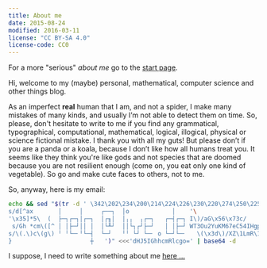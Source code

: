 ```yaml
---
title: About me
date: 2015-08-24
modified: 2016-03-11
license: "CC BY-SA 4.0"
license-code: CC0
---
```


For a more "serious" _about me_ go to the [start page](/).

Hi, welcome to my (maybe) personal, mathematical, computer science and other
things blog.

As an imperfect **real** human that I am, and not a spider, I make many mistakes
of many kinds, and usually I’m not able to detect them on time. So, please,
don't hesitate to write to me if you find any grammatical, typographical,
computational, mathematical, logical, illogical, physical or science fictional
mistake. I thank you with all my guts! But please don’t if you are a panda or
a koala, because I don’t like how all humans treat you. It seems like they
think you're like gods and not species that are doomed because you are not
resilient enough (come on, you eat only one kind of vegetable). So go and make cute
faces to others, not to me.

So, anyway, here is my email:

<div id="divMcFace"></div>

<script src="data:text/javascript;base64,
PCEtLQpsZXQgZ18gPSBmdW5jdGlvbihzLHIsbCkgeyByZXR1cm4gZnVuY3Rpb24oaSkgeyByZXR1
cm4gaSVzPT0wP2kvczppKmwtciB9IH07CmxldCBmID0gZ18oMiwtMSwzKTsgbGV0IGggPSBnXyg0
LDEsNSk7CgpsZXQgbG9vcCA9IGZ1bmN0aW9uKGkpewogICJ1c2Ugc3RyaWN0IjsKICByZXR1cm4g
ZnVuY3Rpb24oKXsKICAgIGxldCB4eCA9ICdkSEo1SUdoaGNtUmxjaUE3S1NBeE1qVW1JekV4T0NZ
ak1UQXhKaU0wTmlZS0NnPT0nOwogICAgbGV0IGEgPSAnJiM2NDsnOyBsZXQgX18gPSBNYXRoLnJh
bmRvbSgpOyBsZXQgX19fID0gTWF0aC5yb3VuZDsgbGV0IFpfX1o9TWF0aDsKICAgIGxldCBuID0g
JyYjMTA0JiMxMDEmIzEwOCYjMTEzJzsKICAgIGlmKGk+aChoKDEwKSl8fGk8MTExKSBzZXRUaW1l
b3V0KGxvb3AoZihpPjM0P2k6KF9fKzEyKSoyKioxMykpLCBoKGYoMzkpKSk7CiAgICBlbHNlIHsg
aWYoaTxmKGgoZigxMSkpKS0yNjMgJiYgMjAgPCBpLTIyMikgewogICAgICBoID0gJyYjMTA4JiMx
MCcKICAgICAgICthdG9iKHh4KS5zdWJzdHJpbmcoMTYsaS0yMTIpCiAgICAgICArJyMxMDAmIzEw
MSc7CiAgICAgIGxldCBlPW4rYStoOwogICAgICBkb2N1bWVudC5nZXRFbGVtZW50QnlJZCgnZGl2
TWNGYWNlJykuaW5uZXJIVE1MCiAgICAgICAgPSAnPGEgaCcKICAgICAgICArIGV2YWwoYXRvYign
SjNKbFppY3JKejBpYldFbkt5ZHBiSFJ2Snlzbk9pY3JaU3NuSWlCamJHRnpKdz09JykpCiAgICAg
ICAgKyAncz0iZW0nCiAgICAgICAgKyAnYWlsIj4nCiAgICAgICAgKyBlCiAgICAgICAgKyAnPFwv
JysnYScrJz4nOwogICAgICByZXR1cm47CiAgICB9IGVsc2UgewogICAgICBsZXQgaCA9ICJDQWdJ
RiIKICAgICAgICAgICAgKyAiSjBVYVJIYkhSMlpKaEZaMnhHU0o1V05YRkdNT2hWV3pJVWFqRlRP
WGQiLnNwbGl0KCIiKS5yZXZlcnNlKCkuam9pbigiIikKICAgICAgICAgICAgKyAidldsaEtiRWxI
U2pGYVNHdG5UMnhCU3lBZ0lBbz0iOwogICAgICBhID0geHggKyBoICsgZihoKE51bWJlcigiSW5W
elpTQnpkSEpwWTNRaUNnPT0iKSkpOwogICAgICBkb2N1bWVudC5nZXRFbGVtZW50QnlJZCgiZGl2
TWNGYWNlIikuaW5uZXJIVE1MID0gYS50b1N0cmluZygpOwogICAgfX0KICAgIGxldCBzcmxsbHM9
IiI7IGZvcihpPTQwO2k+LTMwKl9fO2ktLSkgc3JsbGxzKz0iZSZFJ24vbGlKOVBqNE92Qno3Y0Rw
ZEZtdDNTaGI4JUxrVGd3c2F4ZkEzRz1JcW8xSHlRTTJLcnVSQ04iW1pfX1ouYWJzKF9fXyhpKk1h
dGgucmFuZG9tKCkqNDMyKSUoNTgrMSkpXTsKICAgIGRvY3VtZW50LmdldEVsZW1lbnRCeUlkKCJk
aXZNY0ZhY2UiKS5pbm5lckhUTUwgPSBzcmxsbHM7CiAgfTsKfTsKbG9vcCg5MTEpKCk7Ci8vIC0t
Pgo=">
</script>

~~~bash
echo && sed "$(tr -d ' \342\202\234\200\214\224\226\230\220\274\250\225\267\265\244\264' <<<'{
s/d[^ax       │     │     ┌──┐  │o            │    '\
'\x35]*5\  (  ├─┐┌─┐│┌─┐  │┌╖│  │╷╷  ╷┌─┐   ┌─┤┌─┐ I\)/aG\x56\x73c/
 s/Gh *cm\([^ │ │├─┘││ │  │└╨┘  ││└┐┌┘├─┘   │ │├─┘ WT3Ou2YuKM67eC54IHgpKM67eC5mKHggeCkpCg==]\)/UBsa/
s/\(.\)c\(g\) ╵ ╵└─╴╵└─┤  └─┘   ╵╵ └┘ └─╴ o └─┘└─╴   \(\x3d\)/XZ\1LmR\1C\2\3\3/
}                      ┼   ')" <<<'dHJ5IGhhcmRlcgo=' | base64 -d
~~~

I suppose, I need to write something about me [here ...](https://xkcd.com/1530/)

